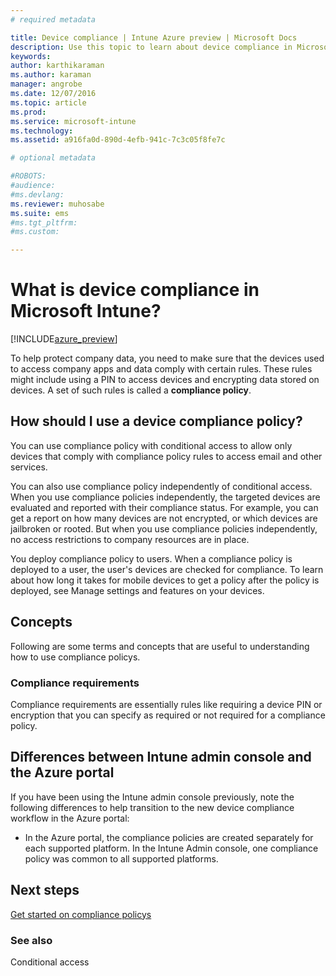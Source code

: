 ```yaml
---
# required metadata

title: Device compliance | Intune Azure preview | Microsoft Docs
description: Use this topic to learn about device compliance in Microsoft Intune
keywords:
author: karthikaramanms.author: karaman
manager: angrobe
ms.date: 12/07/2016
ms.topic: article
ms.prod:
ms.service: microsoft-intune
ms.technology:
ms.assetid: a916fa0d-890d-4efb-941c-7c3c05f8fe7c

# optional metadata

#ROBOTS:
#audience:
#ms.devlang:
ms.reviewer: muhosabe
ms.suite: ems
#ms.tgt_pltfrm:
#ms.custom:

---
```


# What is device compliance in Microsoft Intune?


[!INCLUDE[azure_preview](../includes/azure_preview.md)]

To help protect company data, you need to make sure that the devices used to access company apps and data comply with certain rules. These rules might include using a PIN to access devices and encrypting data
stored on devices. A set of such rules is called a **compliance policy**.

##  How should I use a device compliance policy?


You can use compliance policy with conditional access to allow only devices that comply with compliance policy rules to access email and other services.

You can also use compliance policy independently of conditional access.
When you use compliance policies independently, the targeted devices are evaluated and reported with their compliance status. For example, you
can get a report on how many devices are not encrypted, or which devices are jailbroken or rooted. But when you use compliance policies independently, no access restrictions to company resources are in place.

You deploy compliance policy to users. When a compliance policy is deployed to a user, the user's devices are checked for compliance. To learn about how long it takes for mobile devices to get a policy after the policy is deployed, see Manage settings and features on your devices.

##  Concepts

Following are some terms and concepts that are useful to understanding how to use compliance policys.

### Compliance requirements

Compliance requirements are essentially rules like requiring a device PIN or encryption that you can specify as required or not required for a compliance policy.

<!---### Actions for noncompliance

You can specify what needs to happen when a device is determined as noncompliant. This can be a sequence of actions during a specific time.
When you specify these actions, Intune will automatically initiate them in the sequence you specify. See the following example of a sequence of
actions for a device that continues to be in the noncompliant status for
a week:

-   When the device is first determined to be non-compliant, an email with noncompliant notification is sent to the user.

-   3 days after initial noncompliance state, a follow up reminder is sent to the user.

-   5 days after initial noncompliance state, a final reminder with a notification that access to company resources will be blocked on the device in 2 days if the compliance issues are not remediated is sent to the user.

-   7 days after initial noncompliance state, access to company resources is blocked. This requires that you have conditional access policy that specifies that access from noncompliant devices should    be blocked for services such as Exchange and SharePoint.

### Grace Period

This is the time between when a device is first determined as
noncompliant to when access to company resources on that device is blocked. This time allows for time that the user has to resolve
compliance issues on the device. You can also use this time to create your action sequences to send notifications to the user before their access is blocked.

Remember that you need to implement conditional access policies in addition to compliance policies in order for access to company resources to be blocked.--->

##  Differences between Intune admin console and the Azure portal


If you have been using the Intune admin console previously, note the following differences to help transition to the new device compliance workflow in the Azure portal:


-   In the Azure portal, the compliance policies are created separately for each supported platform. In the Intune Admin console, one compliance policy was common to all supported platforms.


<!--- -   In the Azure portal, you have the ability to specify actions and notifications that are intiated when a device is determined to be noncompliant. This ability does not exist in the Intune admin console.

-   In the Azure portal, you can set a grace period to allow time for the end-user to get their device back to compliance status before they completely lose the ability to get company data on their device. This is not available in the Intune admin console.--->

##  Next steps

[Get started on compliance policys](get-started-with-device-compliance.md)


### See also

Conditional access
